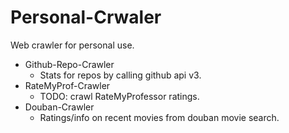 # Personal-Crwaler
Web crawler for personal use.

- Github-Repo-Crawler
    - Stats for repos by calling github api v3.
- RateMyProf-Crawler
    - TODO: crawl RateMyProfessor ratings.
- Douban-Crawler
    - Ratings/info on recent movies from douban movie search.
